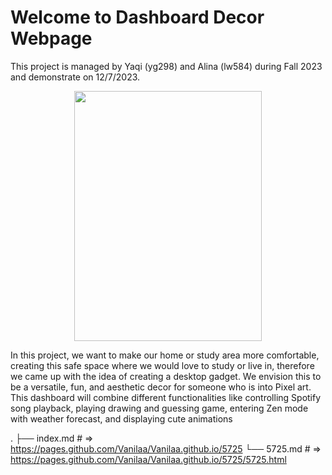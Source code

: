 # Welcome to Dashboard Decor Webpage

This project is managed by Yaqi (yg298) and Alina (lw584) during Fall 2023 and demonstrate on 12/7/2023.
<center><img src="/5725/img/grouppic.jpg" width="300" height="400"></center>

In this project, we want to make our home or study area more comfortable, creating this safe space where we would love to study or live in, therefore we came up with the idea of creating a desktop gadget. We envision this to be a versatile, fun, and aesthetic decor for someone who is into Pixel art. This dashboard will combine different functionalities like controlling Spotify song playback, playing drawing and guessing game, entering Zen mode with weather forecast, and displaying cute animations

.
├── index.md    # => https://pages.github.com/Vanilaa/Vanilaa.github.io/5725
└── 5725.md     # => https://pages.github.com/Vanilaa/Vanilaa.github.io/5725/5725.html
